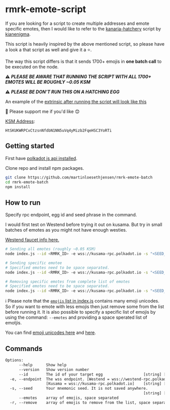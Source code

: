 # rmrk-emote-script

If you are looking for a script to create multiple addresses and emote specific emotes, then I would like to refer to the [kanaria-hatchery](https://github.com/kianenigma/kanaria-hatchery) script by [kianenigma](https://github.com/kianenigma).

This script is heavily inspired by the above mentioned script, so please have a look a that script as well and give it a :star:.

The way this script differs is that it sends 1700+ emojis in **one batch call** to be executed on the node.

⚠️ **_PLEASE BE AWARE THAT RUNNING THE SCRIPT WITH ALL 1700+ EMOTES WILL BE ROUGHLY ~0.05 KSM_**

⚠️ **_PLEASE BE DON'T RUN THIS ON A HATCHING EGG_**

An example of the [extrinsic after running the script will look like this](https://kusama.subscan.io/extrinsic/0x77e1baf6e368644c60b6b3ffade989ff4298b76259e8e8a2edd29e6c7bed914f)  

🌱 Please support me if you'd like 😊

[KSM Address](https://kusama.subscan.io/account/HtSKUKWRPCxCtzsnNfdbN1NN5uVq4yMizb2FqeHSC3YoRTi):

```text
HtSKUKWRPCxCtzsnNfdbN1NN5uVq4yMizb2FqeHSC3YoRTi
```

## Getting started

First have [polkadot js api installed](https://polkadot.js.org/docs/api/start/install).

Clone repo and install npm packages.

```sh
git clone https://github.com/martinloesethjensen/rmrk-emote-batch
cd rmrk-emote-batch
npm install
```

## How to run

Specify rpc endpoint, egg id and seed phrase in the command.

I would first test on Westend before trying it out on kusama. But try in small batches of emotes as you might not have enough westies.   

[Westend faucet info here.](https://wiki.polkadot.network/docs/en/maintain-networks#westend-faucet)

```sh
# Sending all emotes (roughly ~0.05 KSM)
node index.js --id <RMRK_ID> -e wss://kusama-rpc.polkadot.io -s "<SEED_PHRASE>"

# Sending specific emotee
# Specified emotes need to be space separated.
node index.js --id <RMRK_ID> -e wss://kusama-rpc.polkadot.io -s "<SEED_PHRASE>" --emotes 🚀 🎉

# Removing specific emotes from complete list of emotes
# Specified emotes need to be space separated.
node index.js --id <RMRK_ID> -e wss://kusama-rpc.polkadot.io -s "<SEED_PHRASE>" -r 🤩 🥳
```

ℹ️ Please note that the [`emojis` list in index.js](index.js) contains many emoji unicodes. So if you want to emote with less emojis then just remove some from the list before running it. It is also possible to specify a specific list of emojis by using the command: `--emotes` and providing a space sperated list of emotjis.

You can find [emoji unicodes here](https://unicode.org/emoji/charts/full-emoji-list.html) and [here](./emoji-unicodes.txt).

## Commands

```txt
Options:
      --help      Show help                                            [boolean]
      --version   Show version number                                  [boolean]
      --id        The id of your target egg                  [string] [required]
  -e, --endpoint  The wss endpoint. [Westend = wss://westend-rpc.polkadot.io]
                  [Kusama = wss://kusama-rpc.polkadot.io]    [string] [required]
  -s, --seed      Your mnemonic seed. It is not saved anywhere.
                                                             [string] [required]
      --emotes    array of emojis, space separated                       [array]
  -r, --remove    array of emojis to remove from the list, space separated
                                                                         [array]
```
